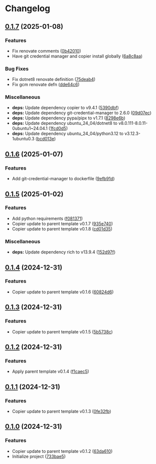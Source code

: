 # Changelog

## [0.1.7](https://github.com/natescherer/postmodern-tools-container/compare/v0.1.6...v0.1.7) (2025-01-08)


### Features

* Fix renovate comments ([0b42010](https://github.com/natescherer/postmodern-tools-container/commit/0b42010f574406b17253033d1e3c65098b51ccde))
* Have git credential manager and copier install globally ([6a8c8aa](https://github.com/natescherer/postmodern-tools-container/commit/6a8c8aaa007e7d51223f7f6e4a82065f0607c024))


### Bug Fixes

* Fix dotnet8 renovate definition ([75deab4](https://github.com/natescherer/postmodern-tools-container/commit/75deab48d140603a4cd50938074e8dcdbcff8a24))
* Fix gcm renovate defn ([dde64c6](https://github.com/natescherer/postmodern-tools-container/commit/dde64c638e842895e19ba15cf4f4ca44b585881e))


### Miscellaneous

* **deps:** Update dependency copier to v9.4.1 ([5390dbf](https://github.com/natescherer/postmodern-tools-container/commit/5390dbf6d20a2142c2f672516fa966fd50fec0e6))
* **deps:** Update dependency git-credential-manager to 2.6.0 ([09d07ec](https://github.com/natescherer/postmodern-tools-container/commit/09d07ecc027ed3205b71b415e842f841867d31a9))
* **deps:** Update dependency pypa/pipx to v1.7.1 ([8298e6b](https://github.com/natescherer/postmodern-tools-container/commit/8298e6bd72a42f08e4ce2ad6fb299f43ba9dae43))
* **deps:** Update dependency ubuntu_24_04/dotnet8 to v8.0.111-8.0.11-0ubuntu1~24.04.1 ([1fcd0d5](https://github.com/natescherer/postmodern-tools-container/commit/1fcd0d5188a26af85bee58a9a1f1ddfcdcc54228))
* **deps:** Update dependency ubuntu_24_04/python3.12 to v3.12.3-1ubuntu0.3 ([bcd013e](https://github.com/natescherer/postmodern-tools-container/commit/bcd013e069e61ea8f3036bf050037b6a89ae0781))

## [0.1.6](https://github.com/natescherer/postmodern-tools-container/compare/v0.1.5...v0.1.6) (2025-01-07)


### Features

* Add git-credential-manager to dockerfile ([9efb91d](https://github.com/natescherer/postmodern-tools-container/commit/9efb91d06b807ef89faf0d74e3a211e693700779))

## [0.1.5](https://github.com/natescherer/postmodern-tools-container/compare/v0.1.4...v0.1.5) (2025-01-02)


### Features

* Add python requirements ([f081371](https://github.com/natescherer/postmodern-tools-container/commit/f081371e07852e8b6fa9490e03c91c15f50adf23))
* Copier update to parent template v0.1.7 ([935e740](https://github.com/natescherer/postmodern-tools-container/commit/935e74029f699cb1a9c83aaa1103a7ff3e9e41f7))
* Copier update to parent template v0.1.8 ([cd01d35](https://github.com/natescherer/postmodern-tools-container/commit/cd01d35adfed4ac1a5c1b8869a9cb1c1352c44e6))


### Miscellaneous

* **deps:** Update dependency rich to v13.9.4 ([152d97f](https://github.com/natescherer/postmodern-tools-container/commit/152d97fa3674cfea984feed790f77ff8b84aa5d6))

## [0.1.4](https://github.com/natescherer/postmodern-tools-container/compare/v0.1.3...v0.1.4) (2024-12-31)


### Features

* Copier update to parent template v0.1.6 ([60824d6](https://github.com/natescherer/postmodern-tools-container/commit/60824d6d4ebb3d35d3b5f0917e170fda4f621349))

## [0.1.3](https://github.com/natescherer/postmodern-tools-container/compare/v0.1.2...v0.1.3) (2024-12-31)


### Features

* Copier update to parent template v0.1.5 ([5b5738c](https://github.com/natescherer/postmodern-tools-container/commit/5b5738cfe270d750e313dfe7ef88013bb100c5e4))

## [0.1.2](https://github.com/natescherer/postmodern-tools-container/compare/v0.1.1...v0.1.2) (2024-12-31)


### Features

* Apply parent template v0.1.4 ([f1caec5](https://github.com/natescherer/postmodern-tools-container/commit/f1caec5ae2ffa9a088f05fb71e6b271c9c5ecab4))

## [0.1.1](https://github.com/natescherer/postmodern-tools-container/compare/v0.1.0...v0.1.1) (2024-12-31)


### Features

* Copier update to parent template v0.1.3 ([0fe32fb](https://github.com/natescherer/postmodern-tools-container/commit/0fe32fbe31009cc5ad0cab427b93b00ce5f486cd))

## [0.1.0](https://github.com/natescherer/postmodern-tools-container/compare/v0.0.1...v0.1.0) (2024-12-31)


### Features

* Copier update to parent template v0.1.2 ([63da610](https://github.com/natescherer/postmodern-tools-container/commit/63da6101a5879e3c66400dc796f4c51c83d9a8f1))
* Initialize project ([733bae5](https://github.com/natescherer/postmodern-tools-container/commit/733bae5b01523548617e71d4b6cf15bbe4c0497c))
